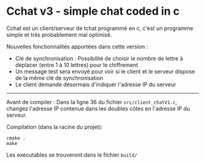 # Cchat v3 - simple chat coded in c

Cchat est un client/serveur de tchat programmé en c, c'est un programme simple et très probablement mal optimisé.

Nouvelles fonctionnalités apportées dans cette version :
- Clé de synchronisation : Possibilité de choisir le nombre de lettre à déplacer (entre 1 à 10 lettres) pour le chiffrement
- Un message test sera envoyé pour voir si le client et le serveur dispose de la même clé de synchronisation
- Le client demande désormais d'indiquer l'adresse IP du serveur

---

Avant de compiler :
Dans la ligne 36 du fichier `src/client_chatV1.c`, changez l'adresse IP contenue dans les doubles côtes en l'adresse IP du serveur.

Compilation (dans la racine du projet):
```
cmake .
make
```

Les executables se trouveront dans le fichier `build/`